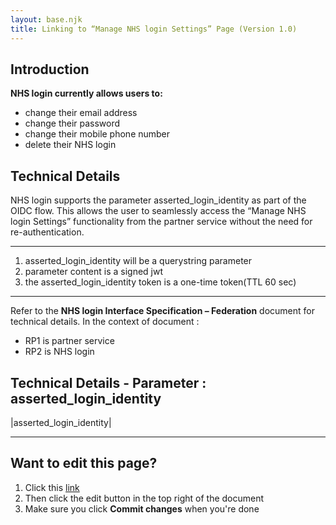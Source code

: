 ```yaml
---
layout: base.njk
title: Linking to “Manage NHS login Settings” Page (Version 1.0)
---
```

## Introduction

**NHS login currently allows users to:**
-  change their email address
- change their password
- change their mobile phone number
- delete their NHS login

## Technical Details

NHS login supports the parameter asserted_login_identity as part of the OIDC flow. This allows the user to seamlessly access the “Manage NHS login Settings” functionality from the partner service without the need for re-authentication. 
***
1. asserted_login_identity will be a querystring parameter 
2. parameter content is a signed jwt
3. the asserted_login_identity token is a one-time token(TTL 60 sec)
***
Refer to the **NHS login Interface Specification – Federation** document for technical details. In the context of document :
- RP1 is partner service 
- RP2 is NHS login


## Technical Details - Parameter : asserted_login_identity

|asserted_login_identity|

***
## Want to edit this page?
1. Click this [link](https://github.com/faithmawi/nhs-dev-docs/blob/master/src/linking-to-settings-ppt.md) 
2. Then click the edit button in the top right of the document
3. Make sure you click **Commit changes** when you're done